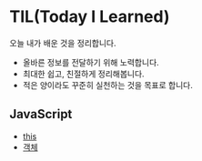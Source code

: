 # TIL(Today I Learned)

오늘 내가 배운 것을 정리합니다.
- 올바른 정보를 전달하기 위해 노력합니다.
- 최대한 쉽고, 친절하게 정리해봅니다.
- 적은 양이라도 꾸준히 실천하는 것을 목표로 합니다.

## JavaScript
- [this](https://github.com/junghye-dev/TIL/blob/main/0.%20JavaScript/this.md)
- [객체](https://github.com/junghye-dev/TIL/blob/main/0.%20JavaScript/%EA%B0%9D%EC%B2%B4.md)
